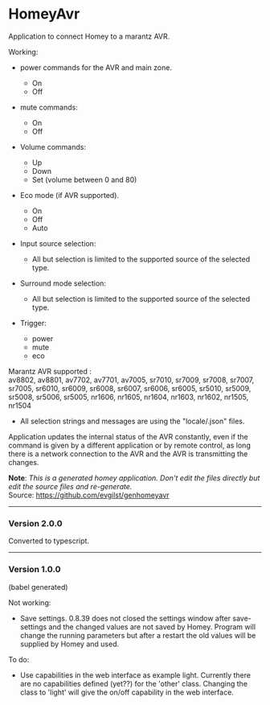 # HomeyAvr

Application to connect Homey to a marantz AVR.

Working:
* power commands for the AVR and main zone.
  - On
  - Off
* mute commands:
  - On
  - Off
* Volume commands:
  - Up
  - Down
  - Set (volume between 0 and 80)
* Eco mode (if AVR supported).
  - On
  - Off
  - Auto
* Input source selection:
  - All but selection is limited to the supported source of the selected type.
* Surround mode selection:
  - All but selection is limited to the supported source of the selected type.

* Trigger:
  - power
  - mute
  - eco


Marantz AVR supported :<br />
av8802, av8801, av7702, av7701, av7005,
sr7010, sr7009, sr7008, sr7007, sr7005,
sr6010, sr6009, sr6008, sr6007, sr6006, sr6005,
sr5010, sr5009, sr5008, sr5006, sr5005,
nr1606, nr1605, nr1604, nr1603, nr1602,
nr1505, nr1504


* All selection strings and messages are using the "locale/<LANG>.json" files.

Application updates the internal status of the AVR constantly, even if the command
is given by a different application or by remote control, as long there is a
network connection to the AVR and the AVR is transmitting the changes.

<strong>Note</strong>:
<em>This is a generated homey application.
Don't edit the files directly but edit the source files and re-generate.</em><br />
Source: https://github.com/evgilst/genhomeyavr  

---
### Version 2.0.0
Converted to typescript.

---
### Version 1.0.0
(babel generated)

Not working:
* Save settings.
  0.8.39 does not closed the settings window after save-settings and
  the changed values are not saved by Homey.
  Program will change the running parameters but after a restart the old values will be
  supplied by Homey and used.

To do:
* Use capabilities in the web interface as example light.
  Currently there are no capabilities defined (yet??) for the 'other' class.
  Changing the class to 'light' will give the on/off capability in the web interface.
